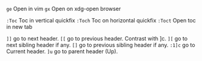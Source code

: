 `ge`     Open in vim
`gx`     Open on xdg-open browser

`:Toc`   Toc in vertical quickfix
`:Toch`  Toc on horizontal quickfix
`:Toct`  Open toc in new tab

`]]`     go to next header.
`[[`     go to previous header. Contrast with ]c.
`][`     go to next sibling header if any.
`[]`     go to previous sibling header if any.
`:1]c`   go to Current header.
`]u`     go to parent header (Up).
